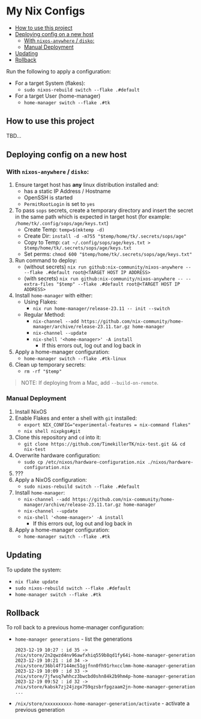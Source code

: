# My Nix Configs <!-- omit in toc -->

- [How to use this project](#how-to-use-this-project)
- [Deploying config on a new host](#deploying-config-on-a-new-host)
  - [With `nixos-anywhere` / `disko`:](#with-nixos-anywhere--disko)
  - [Manual Deployment](#manual-deployment)
- [Updating](#updating)
- [Rollback](#rollback)

Run the following to apply a configuration:

* For a target System (flakes):
    * `sudo nixos-rebuild switch --flake .#default`
* For a target User (home-manager)
    * `home-manager switch --flake .#tk`

## How to use this project

TBD...

## Deploying config on a new host

### With `nixos-anywhere` / `disko`:

1. Ensure target host has **any** linux distribution installed and:
   * has a static IP Address / Hostname
   * OpenSSH is started
   * `PermitRootLogin` is set to `yes`
2. To pass `sops` secrets, create a temporary directory and insert the secret in the same path which is expected in target host (for example: `/home/tk/.config/sops/age/keys.txt`)
   * Create Temp: `temp=$(mktemp -d)`
   * Create Dir: `install -d -m755 "$temp/home/tk/.secrets/sops/age"`
   * Copy to Temp: `cat ~/.config/sops/age/keys.txt > $temp/home/tk/.secrets/sops/age/keys.txt`
   * Set perms: `chmod 600 "$temp/home/tk/.secrets/sops/age/keys.txt"`
3. Run command to deploy:
   * (without secrets) `nix run github:nix-community/nixos-anywhere -- --flake .#default root@<TARGET HOST IP ADDRESS>`
   * (with secrets) `nix run github:nix-community/nixos-anywhere -- --extra-files "$temp" --flake .#default root@<TARGET HOST IP ADDRESS>`
4. Install `home-manager` with either:
   * Using Flakes:
     * `nix run home-manager/release-23.11 -- init --switch` 
   * Regular Method: 
     * `nix-channel --add https://github.com/nix-community/home-manager/archive/release-23.11.tar.gz home-manager`
     * `nix-channel --update`
     * `nix-shell '<home-manager>' -A install`
       * If this errors out, log out and log back in
5. Apply a home-manager configuration:
   * `home-manager switch --flake .#tk-linux`
6. Clean up temporary secrets:
   * `rm -rf "$temp"`

> NOTE: If deploying from a Mac, add `--build-on-remote`.

### Manual Deployment

1. Install NixOS
2. Enable Flakes and enter a shell with `git` installed:
   * `export NIX_CONFIG="experimental-features = nix-command flakes"`
   * `nix shell nixpkgs#git`
3. Clone this repository and `cd` into it:
   * `git clone https://github.com/TimekillerTK/nix-test.git && cd nix-test`
4. Overwrite hardware configuration:
   * `sudo cp /etc/nixos/hardware-configuration.nix ./nixos/hardware-configuration.nix`
5. ???
6. Apply a NixOS configuration:
   * `sudo nixos-rebuild switch --flake .#default`
7. Install `home-manager`:
   * `nix-channel --add https://github.com/nix-community/home-manager/archive/release-23.11.tar.gz home-manager` 
   * `nix-channel --update`
   * `nix-shell '<home-manager>' -A install`
     * If this errors out, log out and log back in
8. Apply a home-manager configuration:
   * `home-manager switch --flake .#tk`


## Updating

To update the system:

* `nix flake update`
* `sudo nixos-rebuild switch --flake .#default`
* `home-manager switch --flake .#tk`

## Rollback

To roll back to a previous home-manager configuration:

* `home-manager generations` - list the generations

    ```
    2023-12-19 10:27 : id 35 -> /nix/store/2n2qwzd4nv96awfxhiq559b8qd1fy64i-home-manager-generation
    2023-12-19 10:21 : id 34 -> /nix/store/36bl4f7144mc51gjfnn0fh91rhxcclmm-home-manager-generation
    2023-12-19 10:09 : id 33 -> /nix/store/7jfwsq7whhcz3bwcbd0shn84k2b9hm4p-home-manager-generation
    2023-12-19 09:52 : id 32 -> /nix/store/kabsk7zj24jzgx759qzsbrfpgzaam2jn-home-manager-generation
    ...
    ```

* `/nix/store/xxxxxxxxxx-home-manager-generation/activate` - activate a previous generation
